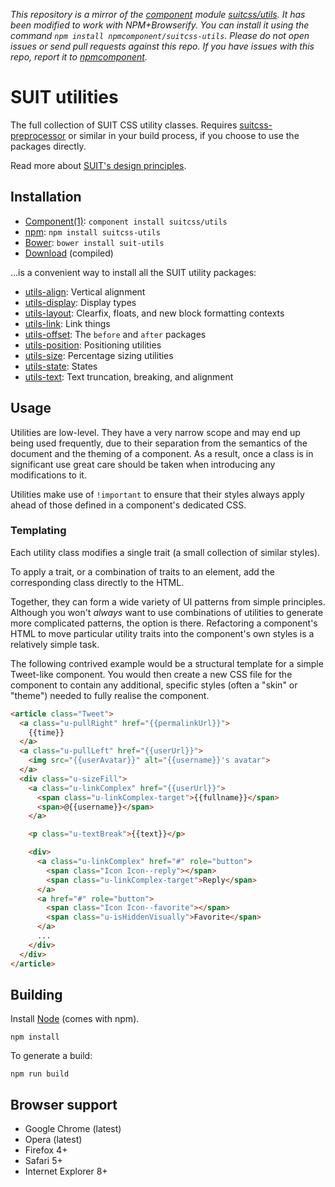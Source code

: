 *This repository is a mirror of the [component](http://component.io) module [suitcss/utils](http://github.com/suitcss/utils). It has been modified to work with NPM+Browserify. You can install it using the command `npm install npmcomponent/suitcss-utils`. Please do not open issues or send pull requests against this repo. If you have issues with this repo, report it to [npmcomponent](https://github.com/airportyh/npmcomponent).*
# SUIT utilities

The full collection of SUIT CSS utility classes. Requires
[suitcss-preprocessor](https://github.com/suitcss/preprocessor) or similar in
your build process, if you choose to use the packages directly.

Read more about [SUIT's design principles](https://github.com/suitcss/suit/).

## Installation

* [Component(1)](http://component.io/): `component install suitcss/utils`
* [npm](http://npmjs.org/): `npm install suitcss-utils`
* [Bower](http://bower.io/): `bower install suit-utils`
* [Download](https://github.com/suitcss/utils/releases) (compiled)

…is a convenient way to install all the SUIT utility packages:

* [utils-align](https://github.com/suitcss/utils-align/): Vertical alignment
* [utils-display](https://github.com/suitcss/utils-display/): Display types
* [utils-layout](https://github.com/suitcss/utils-layout/): Clearfix, floats, and new block formatting contexts
* [utils-link](https://github.com/suitcss/utils-link/): Link things
* [utils-offset](https://github.com/suitcss/utils-offset/): The `before` and `after` packages
* [utils-position](https://github.com/suitcss/utils-position/): Positioning utilities
* [utils-size](https://github.com/suitcss/utils-size/): Percentage sizing utilities
* [utils-state](https://github.com/suitcss/utils-state/): States
* [utils-text](https://github.com/suitcss/utils-text/): Text truncation, breaking, and alignment

## Usage

Utilities are low-level. They have a very narrow scope and may end up being
used frequently, due to their separation from the semantics of the document and
the theming of a component. As a result, once a class is in significant use
great care should be taken when introducing any modifications to it.

Utilities make use of `!important` to ensure that their styles always apply
ahead of those defined in a component's dedicated CSS.

### Templating

Each utility class modifies a single trait (a small collection of similar
styles).

To apply a trait, or a combination of traits to an element, add the
corresponding class directly to the HTML.

Together, they can form a wide variety of UI patterns from simple principles.
Although you won't _always_ want to use combinations of utilities to generate
more complicated patterns, the option is there. Refactoring a component's HTML
to move particular utility traits into the component's own styles is a
relatively simple task.

The following contrived example would be a structural template for a simple
Tweet-like component. You would then create a new CSS file for the component to
contain any additional, specific styles (often a "skin" or "theme") needed to
fully realise the component.

```html
<article class="Tweet">
  <a class="u-pullRight" href="{{permalinkUrl}}">
    {{time}}
  </a>
  <a class="u-pullLeft" href="{{userUrl}}">
    <img src="{{userAvatar}}" alt="{{username}}'s avatar">
  </a>
  <div class="u-sizeFill">
    <a class="u-linkComplex" href="{{userUrl}}">
      <span class="u-linkComplex-target">{{fullname}}</span>
      <span>@{{username}}</span>
    </a>

    <p class="u-textBreak">{{text}}</p>

    <div>
      <a class="u-linkComplex" href="#" role="button">
        <span class="Icon Icon--reply"></span>
        <span class="u-linkComplex-target">Reply</span>
      </a>
      <a href="#" role="button">
        <span class="Icon Icon--favorite"></span>
        <span class="u-isHiddenVisually">Favorite</span>
      </a>
      ...
    </div>
  </div>
</article>
```

## Building

Install [Node](http://nodejs.org) (comes with npm).

```
npm install
```

To generate a build:

```
npm run build
```

## Browser support

* Google Chrome (latest)
* Opera (latest)
* Firefox 4+
* Safari 5+
* Internet Explorer 8+
